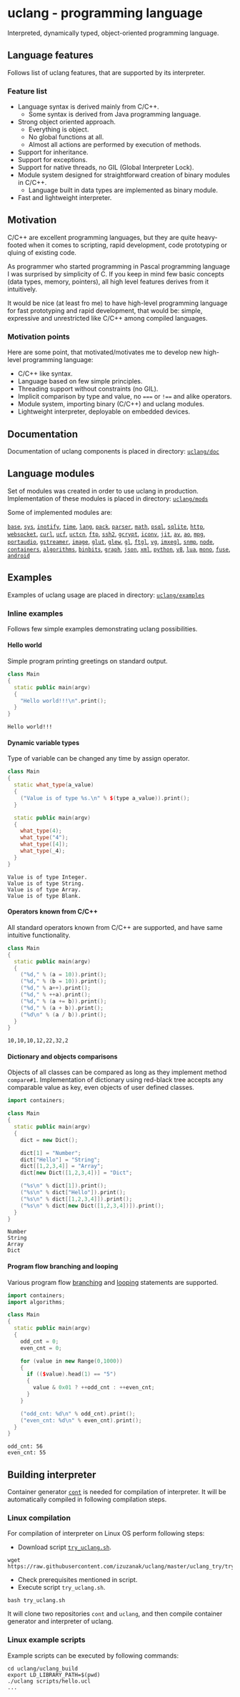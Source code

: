 # uclang - programming language

Interpreted, dynamically typed, object-oriented programming language.

## Language features

Follows list of uclang features, that are supported by its interpreter.

### Feature list

* Language syntax is derived mainly from C/C++.
  * Some syntax is derived from Java programming language.
* Strong object oriented approach.
  * Everything is object. 
  * No global functions at all.
  * Almost all actions are performed by execution of methods.
* Support for inheritance.
* Support for exceptions.
* Support for native threads, no GIL (Global Interpreter Lock).
* Module system designed for straightforward creation of binary modules in C/C++.
  * Language built in data types are implemented as binary module.
* Fast and lightweight interpreter.

## Motivation

C/C++ are excellent programming languages, but they are quite heavy-footed when
it comes to scripting, rapid development, code prototyping or qluing of
existing code.

As programmer who started programming in Pascal programming language I was
surprised by simplicity of C. If you keep in mind few basic concepts (data
types, memory, pointers), all high level features derives from it intuitively.

It would be nice (at least fro me) to have high-level programming language for
fast prototyping and rapid development, that would be: simple, expressive and
unrestricted like C/C++ among compiled languages.

### Motivation points

Here are some point, that motivated/motivates me to develop new high-level
programming language:

* C/C++ like syntax.
* Language based on few simple principles.
* Threading support without constraints (no GIL).
* Implicit comparison by type and value, no `===` or `!==` and alike operators.
* Module system, importing binary (C/C++) and uclang modules.
* Lightweight interpreter, deployable on embedded devices.

## Documentation

Documentation of uclang components is placed in directory:
[`uclang/doc`](https://github.com/izuzanak/uclang/tree/master/uclang/doc)

## Language modules

Set of modules was created in order to use uclang in production.
Implementation of these modules is placed in directory:
[`uclang/mods`](https://github.com/izuzanak/uclang/tree/master/uclang/mods)

Some of implemented modules are:

[`base`](https://github.com/izuzanak/uclang/tree/master/uclang/mods/base_uclm),
[`sys`](https://github.com/izuzanak/uclang/tree/master/uclang/mods/sys_uclm),
[`inotify`](https://github.com/izuzanak/uclang/tree/master/uclang/mods/inotify_uclm),
[`time`](https://github.com/izuzanak/uclang/tree/master/uclang/mods/time_uclm),
[`lang`](https://github.com/izuzanak/uclang/tree/master/uclang/mods/lang_uclm),
[`pack`](https://github.com/izuzanak/uclang/tree/master/uclang/mods/pack_uclm),
[`parser`](https://github.com/izuzanak/uclang/tree/master/uclang/mods/parser_uclm),
[`math`](https://github.com/izuzanak/uclang/tree/master/uclang/mods/math_uclm),
[`psql`](https://github.com/izuzanak/uclang/tree/master/uclang/mods/psql_uclm),
[`sqlite`](https://github.com/izuzanak/uclang/tree/master/uclang/mods/sqlite_uclm),
[`http`](https://github.com/izuzanak/uclang/tree/master/uclang/mods/http_uclm),
[`websocket`](https://github.com/izuzanak/uclang/tree/master/uclang/mods/websocket_uclm),
[`curl`](https://github.com/izuzanak/uclang/tree/master/uclang/mods/curl_uclm),
[`ucf`](https://github.com/izuzanak/uclang/tree/master/uclang/mods/ucf_uclm),
[`uctcn`](https://github.com/izuzanak/uclang/tree/master/uclang/mods/uctcn_uclm),
[`ftp`](https://github.com/izuzanak/uclang/tree/master/uclang/mods/ftp_uclm),
[`ssh2`](https://github.com/izuzanak/uclang/tree/master/uclang/mods/ssh2_uclm),
[`gcrypt`](https://github.com/izuzanak/uclang/tree/master/uclang/mods/gcrypt_uclm),
[`iconv`](https://github.com/izuzanak/uclang/tree/master/uclang/mods/iconv_uclm),
[`jit`](https://github.com/izuzanak/uclang/tree/master/uclang/mods/jit_uclm),
[`av`](https://github.com/izuzanak/uclang/tree/master/uclang/mods/av_uclm),
[`ao`](https://github.com/izuzanak/uclang/tree/master/uclang/mods/ao_uclm),
[`mpg`](https://github.com/izuzanak/uclang/tree/master/uclang/mods/mpg_uclm),
[`portaudio`](https://github.com/izuzanak/uclang/tree/master/uclang/mods/portaudio_uclm),
[`gstreamer`](https://github.com/izuzanak/uclang/tree/master/uclang/mods/gstreamer_uclm),
[`image`](https://github.com/izuzanak/uclang/tree/master/uclang/mods/image_uclm),
[`glut`](https://github.com/izuzanak/uclang/tree/master/uclang/mods/glut_uclm),
[`glew`](https://github.com/izuzanak/uclang/tree/master/uclang/mods/glew_uclm),
[`gl`](https://github.com/izuzanak/uclang/tree/master/uclang/mods/gl_uclm),
[`ftgl`](https://github.com/izuzanak/uclang/tree/master/uclang/mods/ftgl_uclm),
[`vg`](https://github.com/izuzanak/uclang/tree/master/uclang/mods/vg_uclm),
[`imxegl`](https://github.com/izuzanak/uclang/tree/master/uclang/mods/imxegl_uclm),
[`snmp`](https://github.com/izuzanak/uclang/tree/master/uclang/mods/snmp_uclm),
[`node`](https://github.com/izuzanak/uclang/tree/master/uclang/mods/node_uclm),
[`containers`](https://github.com/izuzanak/uclang/tree/master/uclang/mods/containers_uclm),
[`algorithms`](https://github.com/izuzanak/uclang/tree/master/uclang/mods/algorithms_uclm),
[`binbits`](https://github.com/izuzanak/uclang/tree/master/uclang/mods/binbits_uclm),
[`graph`](https://github.com/izuzanak/uclang/tree/master/uclang/mods/graph_uclm),
[`json`](https://github.com/izuzanak/uclang/tree/master/uclang/mods/json_uclm),
[`xml`](https://github.com/izuzanak/uclang/tree/master/uclang/mods/xml_uclm),
[`python`](https://github.com/izuzanak/uclang/tree/master/uclang/mods/python_uclm),
[`v8`](https://github.com/izuzanak/uclang/tree/master/uclang/mods/v8_uclm),
[`lua`](https://github.com/izuzanak/uclang/tree/master/uclang/mods/lua_uclm),
[`mono`](https://github.com/izuzanak/uclang/tree/master/uclang/mods/mono_uclm),
[`fuse`](https://github.com/izuzanak/uclang/tree/master/uclang/mods/fuse_uclm),
[`android`](https://github.com/izuzanak/uclang/tree/master/uclang/mods/android_uclm)

## Examples

Examples of uclang usage are placed in directory:
[`uclang/examples`](https://github.com/izuzanak/uclang/tree/master/uclang/examples)

### Inline examples

Follows few simple examples demonstrating uclang possibilities.

#### Hello world

Simple program printing greetings on standard output.

```cpp
class Main
{
  static public main(argv)
  {
    "Hello world!!!\n".print();
  }
}
```
```
Hello world!!!
```

#### Dynamic variable types

Type of variable can be changed any time by assign operator.

```cpp
class Main
{
  static what_type(a_value)
  {
    ("Value is of type %s.\n" % $(type a_value)).print();
  }

  static public main(argv)
  {
    what_type(4);
    what_type("4");
    what_type([4]);
    what_type(_4);
  }
}
```
```
Value is of type Integer.
Value is of type String.
Value is of type Array.
Value is of type Blank.
```

#### Operators known from C/C++

All standard operators known from C/C++ are supported, and have same intuitive
functionality.

```cpp
class Main
{
  static public main(argv)
  {
    ("%d," % (a = 10)).print();
    ("%d," % (b = 10)).print();
    ("%d," % a++).print();
    ("%d," % ++a).print();
    ("%d," % (a += b)).print();
    ("%d," % (a + b)).print();
    ("%d\n" % (a / b)).print();
  }
}
```
```
10,10,10,12,22,32,2
```

#### Dictionary and objects comparisons

Objects of all classes can be compared as long as they implement method
`compare#1`.  Implementation of dictionary using red-black tree accepts any
comparable value as key, even objects of user defined classes.

```cpp
import containers;

class Main
{
  static public main(argv)
  {
    dict = new Dict();

    dict[1] = "Number";
    dict["Hello"] = "String";
    dict[[1,2,3,4]] = "Array";
    dict[new Dict([1,2,3,4])] = "Dict";

    ("%s\n" % dict[1]).print();
    ("%s\n" % dict["Hello"]).print();
    ("%s\n" % dict[[1,2,3,4]]).print();
    ("%s\n" % dict[new Dict([1,2,3,4])]).print();
  }
}
```
```
Number
String
Array
Dict
```

#### Program flow branching and looping

Various program flow
[branching](https://github.com/izuzanak/uclang/blob/master/uclang/doc/01_syntax/06_flow_branching.md)
and
[looping](https://github.com/izuzanak/uclang/blob/master/uclang/doc/01_syntax/07_flow_loops.md)
statements are supported.

```cpp
import containers;
import algorithms;

class Main
{
  static public main(argv)
  {
    odd_cnt = 0;
    even_cnt = 0;

    for (value in new Range(0,1000))
    {
      if (($value).head(1) == "5")
      {
        value & 0x01 ? ++odd_cnt : ++even_cnt;
      }
    }

    ("odd_cnt: %d\n" % odd_cnt).print();
    ("even_cnt: %d\n" % even_cnt).print();
  }
}
```
```
odd_cnt: 56
even_cnt: 55
```

## Building interpreter

Container generator [`cont`](https://github.com/izuzanak/cont) is needed for
compilation of interpreter. It will be automatically compiled in following
compilation steps.

### Linux compilation

For compilation of interpreter on Linux OS perform following steps:

  * Download script [`try_uclang.sh`](https://raw.githubusercontent.com/izuzanak/uclang/master/uclang_try/try_uclang.sh).

```
wget https://raw.githubusercontent.com/izuzanak/uclang/master/uclang_try/try_uclang.sh
```

  * Check prerequisites mentioned in script.
  * Execute script `try_uclang.sh`.

```
bash try_uclang.sh
```

It will clone two repositories `cont` and `uclang`, and then compile container
generator and interpreter of uclang.

### Linux example scripts

Example scripts can be executed by following commands:

```
cd uclang/uclang_build
export LD_LIBRARY_PATH=$(pwd)
./uclang scripts/hello.ucl
...
```


